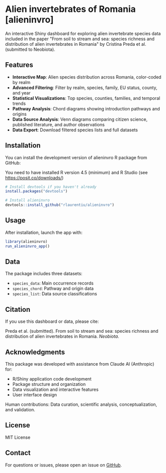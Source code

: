 # Alien invertebrates of Romania [alieninvro]

<!-- badges: start -->
<!-- badges: end -->

An interactive Shiny dashboard for exploring alien invertebrate species data included in the paper "From soil to stream and sea: species richness and distribution of alien invertebrates in Romania" by Cristina Preda et al. (submitted to Neobiota).



## Features

- **Interactive Map**: Alien species distribution across Romania, color-coded by realm
- **Advanced Filtering**: Filter by realm, species, family, EU status, county, and year
- **Statistical Visualizations**: Top species, counties, families, and temporal trends
- **Pathway Analysis**: Chord diagrams showing introduction pathways and origins
- **Data Source Analysis**: Venn diagrams comparing citizen science, published literature, and author observations
- **Data Export**: Download filtered species lists and full datasets

## Installation

You can install the development version of alieninvro R package from GitHub:

You need to have installed R version 4.5 (minimum) and R Studio (see https://posit.co/downloads/)

```r
# Install devtools if you haven't already
install.packages("devtools")

# Install alieninvro
devtools::install_github("rlaurentiu/alieninvro")
```

## Usage

After installation, launch the app with:
```r
library(alieninvro)
run_alieninvro_app()
```

## Data

The package includes three datasets:
- `species_data`: Main occurrence records
- `species_chord`: Pathway and origin data
- `species_list`: Data source classifications

## Citation

If you use this dashboard or data, please cite:

Preda et al. (submitted). From soil to stream and sea: species richness and distribution of alien invertebrates in Romania. *Neobiota*.

## Acknowledgments

This package was developed with assistance from Claude AI (Anthropic) for:
- R/Shiny application code development
- Package structure and organization  
- Data visualization and interactive features
- User interface design

Human contributions: Data curation, scientific analysis, conceptualization, and validation.

## License

MIT License

## Contact

For questions or issues, please open an issue on [GitHub](https://github.com/rlaurentiu/alieninvro/issues).
